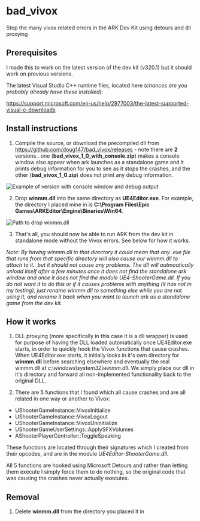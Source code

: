 # bad_vivox
 Stop the many vivox related errors in the ARK Dev Kit using detours and dll proxying

## Prerequisites
I made this to work on the latest version of the dev kit (v320.1) but it should work on previous versions.

The latest Visual Studio C++ runtime files, located here (*chances are you probably already have these installed*):

https://support.microsoft.com/en-us/help/2977003/the-latest-supported-visual-c-downloads

## Install instructions
1. Compile the source, or download the precompiled dll from https://github.com/doug147/bad_vivox/releases - note there are **2** versions.. one (**bad_vivox_1_0_with_console.zip**) makes a console window also appear when ark launches as a standalone game and it prints debug information for you to see as it stops the crashes, and the other (**bad_vivox_1_0.zip**) does not print any debug information.

![Example of version with console window and debug output](https://i.imgur.com/Wtpdn1N.png)

2. Drop **winmm.dll** into the same directory as **UE4Editor.exe**.  For example, the directory I placed mine in is **C:\Program Files\Epic Games\ARKEditor\Engine\Binaries\Win64**.

![Path to drop winmm.dll](https://i.imgur.com/xMY9TDM.png)

3. That's all, you should now be able to run ARK from the dev kit in standalone mode without the Vivox errors.  See below for how it works.

*Note: By having winmm.dll in that directory it could mean that any .exe file that runs from that specific directory will also cause our winmm.dll to attach to it.. but it should not cause any problems.  The dll will autmoatically unload itself after a few minutes once it does not find the standalone ark window and once it does not find the module UE4-ShooterGame.dll.  If you do not want it to do this or if it causes problems with anything (it has not in my testing), just rename winmm.dll to something else while you are not using it, and rename it back when you want to launch ark as a standalone game from the dev kit.*

## How it works

1. DLL proxying (more specifically in this case it is a dll wrapper) is used for purpose of having the DLL loaded automatically once UE4Editor.exe starts, in order to quickly hook the Vivox functions that cause crashes.  When UE4Editor.exe starts, it initially looks in it's own directory for **winmm.dll** before searching elsewhere and eventually the real winmm.dll at *c:\windows\system32\winmm.dll*.  We simply place our dll in it's directory and forward all non-implemented functionality back to the original DLL.

2. There are 5 functions that I found which all cause crashes and are all related in one way or another to Vivox: 

* UShooterGameInstance::VivoxInitialize
* UShooterGameInstance::VivoxLogout
* UShooterGameInstance::VivoxUninitialize
* UShooterGameUserSettings::ApplySFXVolumes
* AShooterPlayerController::ToggleSpeaking

These functions are located through their signatures which I created from their opcodes, and are in the module *UE4Editor-ShooterGame.dll*.

All 5 functions are hooked using Microsoft Detours and rather than letting them execute I simply force them to do nothing, so the original code that was causing the crashes never actually executes.

## Removal

1. Delete **winmm.dll** from the directory you placed it in
